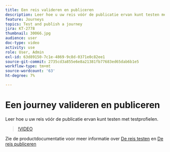 ```yaml
---
title: Een reis valideren en publiceren
description: Leer hoe u uw reis vóór de publicatie ervan kunt testen met testprofielen.
feature: Journeys
topics: Test and publish a journey
jira: KT-2778
thumbnail: 30066.jpg
audience: user
doc-type: video
activity: use
role: User, Admin
exl-id: 63d89150-7c1e-4869-9c8d-0371e0c82ee1
source-git-commit: 2735cd3a855e6e8a21381fb77683ed65dab6b1e5
workflow-type: tm+mt
source-wordcount: '63'
ht-degree: 7%

---
```


# Een journey valideren en publiceren

Leer hoe u uw reis vóór de publicatie ervan kunt testen met testprofielen.

>[!VIDEO](https://video.tv.adobe.com/v/30066?quality=12&learn=on)

Zie de productdocumentatie voor meer informatie over [De reis testen](https://experienceleague.adobe.com/docs/journeys/using/building-journeys/testing-the-journey.html)
en [De reis publiceren](https://experienceleague.adobe.com/docs/journeys/using/building-journeys/publishing-the-journey.html)

